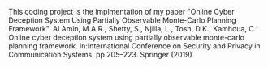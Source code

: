 This coding project is the implmentation of my paper "Online Cyber Deception System Using Partially Observable Monte-Carlo Planning Framework". 
Al Amin, M.A.R., Shetty, S., Njilla, L., Tosh, D.K., Kamhoua, C.: Online cyber deception system using partially observable monte-carlo planning framework. In:International Conference on Security and Privacy in Communication Systems. pp.205–223. Springer (2019)
